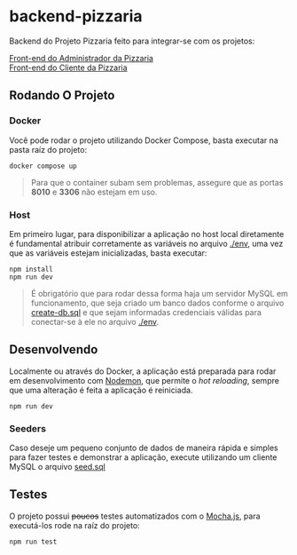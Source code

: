 # backend-pizzaria

Backend do Projeto Pizzaria feito para integrar-se com os projetos:

[Front-end do Administrador da Pizzaria](https://github.com/henriqueyun/frontend-pizzaria-admin)<br/>
[Front-end do Cliente da Pizzaria](https://github.com/henriqueyun/frontend-pizzaria-cliente)

## Rodando O Projeto

### Docker

Você pode rodar o projeto utilizando Docker Compose, basta executar na pasta raíz do projeto:
```
docker compose up
```
> Para que o container subam sem problemas, assegure que as portas **8010** e **3306** não estejam em uso.

### Host

Em primeiro lugar, para disponibilizar a aplicação no host local diretamente é fundamental atribuir corretamente as variáveis no arquivo [./env](./.env), uma vez que as variáveis estejam inicializadas, basta executar:
```
npm install
npm run dev
```
> É obrigatório que para rodar dessa forma haja um servidor MySQL em funcionamento, que seja criado um banco dados conforme o arquivo [create-db.sql](./db/create-db.sql) e que sejam informadas credenciais válidas para conectar-se à ele no arquivo [./env](./.env).

## Desenvolvendo

Localmente ou através do Docker, a aplicação está preparada para rodar em desenvolvimento com [Nodemon](https://www.npmjs.com/package/nodemon), que permite o *hot reloading*, sempre que uma alteração é feita a aplicação é reiniciada.
```
npm run dev
```

### Seeders

Caso deseje um pequeno conjunto de dados de maneira rápida e simples para fazer testes e demonstrar a aplicação, execute utilizando um cliente MySQL o arquivo [seed.sql](./db/seed.sql)

## Testes

O projeto possui ~~poucos~~ testes automatizados com o [Mocha.js](https://mochajs.org/), para executá-los rode na raíz do projeto:
```
npm run test
```
